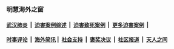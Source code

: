 
### 明慧海外之窗

####  [武汉肺炎](indexes/365.md?t=06131101) &nbsp;|&nbsp;  [迫害案例综述](indexes/328.md?t=06131101) &nbsp;|&nbsp; [迫害致死案例](indexes/277.md?t=06131101)  &nbsp;|&nbsp; [更多迫害案例](indexes/81.md?t=06131101)  &nbsp;|&nbsp; 
####  [时事评论](indexes/19.md?t=06131101) &nbsp;|&nbsp; [海外简讯](indexes/245.md?t=06131101)&nbsp;|&nbsp;  [社会支持](indexes/140.md?t=06131101) &nbsp;|&nbsp; [褒奖决议](indexes/282.md?t=06131101) &nbsp;|&nbsp; [社区报道](indexes/91.md?t=06131101)  &nbsp;|&nbsp; [天人之间](indexes/78.md?t=06131101) 

